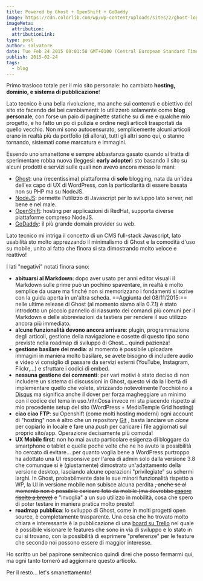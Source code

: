 ```yaml
---
title: Powered by Ghost + OpenShift + GoDaddy
image: https://cdn.colorlib.com/wp/wp-content/uploads/sites/2/ghost-logo.png
imageMeta:
  attribution:
  attributionLink:
type: post
author: salvatore
date: Tue Feb 24 2015 09:01:58 GMT+0100 (Central European Standard Time)
publish: 2015-02-24
tags:
  - blog
---
```


Primo trasloco totale per il mio sito personale: ho cambiato **hosting, dominio, e sistema di pubblicazione**! 

<!-- more -->

Lato tecnico è una bella rivoluzione, ma anche sui contenuti e obiettivo del sito sto facendo dei bei cambiamenti: lo utilizzerò solamente come **blog personale**, con forse un paio di paginette statiche su di me e qualche mio progetto, e ho fatto un po di pulizia e ordine negli articoli trasportati da quello vecchio. Non mi sono autocensurato, semplicemente alcuni articoli erano in realtà più da portfolio (di allora), tutti gli altri sono qui, o stanno tornando, sistemati come marcatura e immagini.

Essendo uno smanettone e sempre abbastanza gasato quando si tratta di sperimentare robba nuova (leggesi: **early adopter**) sto basando il sito su alcuni prodotti e servizi sulle quali non avevo ancora messo le mani:

* [Ghost](https://ghost.org/): una (recentissima) piattaforma di **solo** blogging, nata da un'idea dell'ex capo di UX di WordPress, con la particolarità di essere basata non su PHP ma su NodeJS.
* [NodeJS](http://nodejs.org/): permette l'utilizzo di Javascript per lo sviluppo lato server, nel bene e nel male.
* [OpenShift](https://www.openshift.com/): hosting per applicazioni di RedHat, supporta diverse piattaforme compreso NodeJS.
* [GoDaddy](https://it.godaddy.com/): il più grande domain provider su web.

Lato tecnico mi intriga il concetto di un CMS full-stack Javascript, lato usabilità sto molto apprezzando il minimalismo di Ghost e la comodità d'uso su mobile, unito al fatto che finora si sta dimostrando molto veloce e reattivo!

I lati "negativi" notati finora sono:
* **abituarsi al Markdown**: dopo aver usato per anni editor visuali il Markdown sulle prime può un pochino spaventare, in realtà è molto semplice da usare ma finché non si memorizzano i fondamenti si scrive con la guida aperta in un'altra scheda.
==Aggiunta del 08/11/2015:== nelle ultime release di Ghost (al momento siamo alla 0.7.1) è stato introdotto un piccolo pannello di riassunto dei comandi più comuni per il Markdown e delle abbreviazioni da tastiera per rendere il suo utilizzo ancora più immediato.
* **alcune funzionalità devono ancora arrivare**: plugin, programmazione degli articoli, gestione della navigazione e cosette di questo tipo sono previste nella roadmap di sviluppo di Ghost... quindi pazienza!
* **gestione basilare dei media**: al momento è possibile uploadare immagini in maniera molto basilare, se avete bisogno di includere audio e video vi consiglio di passare da servizi esterni (YouTube, Instagram, Flickr,...) e sfruttare i codici di embed.
* **nessuna gestione dei commenti**: per vari motivi è stato deciso di non includere un sistema di discussioni in Ghost, questo vi da la libertà di implementare quello che volete, strizzando notevolmente l'occhiolino a [Disqus](https://disqus.com/) ma significa anche il dover per forza magheggiare un minimo con il codice del tema in uso.\\n\\nCosa invece mi sta piacendo rispetto al mio precedente setup del sito (WordPress + MediaTemple Grid hosting)
* **ciao ciao FTP**: su Openshift (come molti hosting moderni) ogni account di "hosting" non è altro che un repository [Git](http://git-scm.com/) , basta lanciare un *clone* per copiarlo in locale e fare una *push* per caricare i file aggiornati sul proprio sito/app. Operazione decisamente più comoda!
* **UX Mobile first**: non ho mai avuto particolare esigenza di bloggare da smartphone o tablet e quelle poche volte che ne ho avuto la possibilità ho cercato di evitare... per quanto voglia bene a WordPress purtroppo ha adottato una UI responsive per l'area di admin solo dalla versione 3.8 che comunque si è (giustamente) dimostrato un'adattamento della versione desktop, lasciando alcune operazioni "privilegiate" su schermi larghi. In Ghost, probabilmente date le sue minori funzionalità rispetto a WP, la UI in versione mobile non subisce alcuna perdita <del>, anche se al momento non è possibile caricare foto da mobile (ma dovrebbe [essere risolto a breve](https://trello.com/c/eBvmLaSC/83-mobile-uploads-in-editor))</del> e "invoglia" a un suo utilizzo in mobilità, cosa che spero di poter testare in maniera pratica molto presto!
* **roadmap pubblica**: lo sviluppo di Ghost, come in molti progetti open source, è completamente trasparente. Una cosa che ho trovato molto chiara e interessante è la pubblicazione di una [board su Trello](https://trello.com/b/EceUgtCL/ghost-roadmap) nel quale è possibile visionare le features che sono in via di sviluppo e lo stato in cui si trovano, con la possibilità di esprimere "preferenze" per le feature che secondo noi possono essere di maggior interesse.

Ho scritto un bel papirone semitecnico quindi direi che posso fermarmi qui, ma ogni tanto tornerò ad aggiornare questo articolo.

Per il resto... let's smanettamento!

